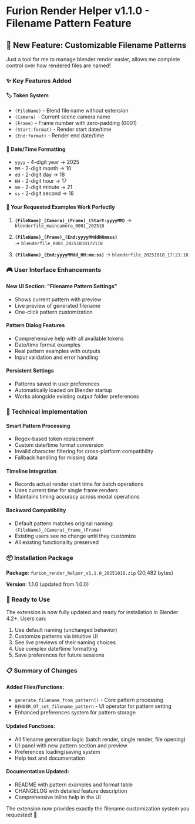 # Furion Render Helper v1.1.0 - Filename Pattern Feature

## 🎉 New Feature: Customizable Filename Patterns

Just a tool for me to manage blender render easier, allows me complete control over how rendered files are named!

### ✨ Key Features Added

#### 🏷️ **Token System**
- `(FileName)` - Blend file name without extension
- `(Camera)` - Current scene camera name  
- `(Frame)` - Frame number with zero-padding (0001)
- `(Start:format)` - Render start date/time
- `(End:format)` - Render end date/time

#### 📅 **Date/Time Formatting**
- `yyyy` - 4-digit year → 2025
- `MM` - 2-digit month → 10  
- `dd` - 2-digit day → 18
- `HH` - 2-digit hour → 17
- `mm` - 2-digit minute → 21
- `ss` - 2-digit second → 18

#### 🎯 **Your Requested Examples Work Perfectly**

1. **`(FileName)_(Camera)_(Frame)_(Start:yyyyMM)`**
   → `blenderfile_maincamera_0001_202510`

2. **`(FileName)_(Frame)_(End:yyyyMMddHHmmss)`**  
   → `blenderfile_0001_20251018172118`

3. **`(FileName)_(End:yyyyMMdd_HH:mm:ss)`**
   → `blenderfile_20251018_17:21:18`

### 🎮 **User Interface Enhancements**

#### **New UI Section**: "Filename Pattern Settings"
- Shows current pattern with preview
- Live preview of generated filename
- One-click pattern customization

#### **Pattern Dialog Features**  
- Comprehensive help with all available tokens
- Date/time format examples
- Real pattern examples with outputs
- Input validation and error handling

#### **Persistent Settings**
- Patterns saved in user preferences
- Automatically loaded on Blender startup
- Works alongside existing output folder preferences

### 🔧 **Technical Implementation**

#### **Smart Pattern Processing**
- Regex-based token replacement
- Custom date/time format conversion
- Invalid character filtering for cross-platform compatibility
- Fallback handling for missing data

#### **Timeline Integration**  
- Records actual render start time for batch operations
- Uses current time for single frame renders
- Maintains timing accuracy across modal operations

#### **Backward Compatibility**
- Default pattern matches original naming: `(FileName)_(Camera)_frame_(Frame)`
- Existing users see no change until they customize
- All existing functionality preserved

### 📦 **Installation Package**

**Package**: `furion_render_helper_v1.1.0_20251018.zip` (20,482 bytes)

**Version**: 1.1.0 (updated from 1.0.0)

### 🚀 **Ready to Use**

The extension is now fully updated and ready for installation in Blender 4.2+. Users can:

1. Use default naming (unchanged behavior)
2. Customize patterns via intuitive UI
3. See live previews of their naming choices
4. Use complex date/time formatting
5. Save preferences for future sessions

### 📋 **Summary of Changes**

#### **Added Files/Functions**:
- `generate_filename_from_pattern()` - Core pattern processing
- `RENDER_OT_set_filename_pattern` - UI operator for pattern setting
- Enhanced preferences system for pattern storage

#### **Updated Functions**:
- All filename generation logic (batch render, single render, file opening)
- UI panel with new pattern section and preview
- Preferences loading/saving system
- Help text and documentation

#### **Documentation Updated**:
- README with pattern examples and format table
- CHANGELOG with detailed feature description  
- Comprehensive inline help in the UI

The extension now provides exactly the filename customization system you requested! 🎯